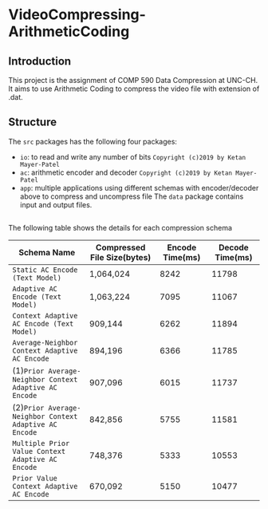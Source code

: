 # VideoCompressing-ArithmeticCoding
## Introduction
This project is the assignment of COMP 590 Data Compression at UNC-CH.
It aims to use Arithmetic Coding to compress the video file with extension of .dat.

## Structure 
The `src` packages has the following four packages:
- `io`: to read and write any number of bits `Copyright (c)2019 by Ketan Mayer-Patel`
- `ac`: arithmetic encoder and decoder `Copyright (c)2019 by Ketan Mayer-Patel`
- `app`: multiple applications using different schemas with encoder/decoder above to compress and uncompress file
The `data` package contains input and output files.

##
The following table shows the details for each compression schema

| Schema Name  | Compressed File Size(bytes) | Encode Time(ms) | Decode Time(ms)|
| -------------| -------------------------- | --------------- | -------------- | 
|`Static AC Encode (Text Model)`| 1,064,024 | 8242 | 11798 |
|`Adaptive AC Encode (Text Model)`|1,063,224|7095|11067|
|`Context Adaptive AC Encode (Text Model)`|909,144|6262|11894|
|`Average-Neighbor Context Adaptive AC Encode`|894,196|6366|11785|
|(1)`Prior Average-Neighbor Context Adaptive AC Encode`|907,096|6015|11737|
|(2)`Prior Average-Neighbor Context Adaptive AC Encode`|842,856|5755|11581|
|`Multiple Prior Value Context Adaptive AC Encode`|748,376|5333|10553|
|`Prior Value Context Adaptive AC Encode`|670,092|5150|10477|

